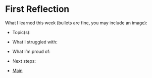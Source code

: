 # First Reflection
What I learned this week (bullets are fine, you may include an image):

- Topic(s):
- What I struggled with:
- What I’m proud of:
- Next steps:


- [Main](../index.md)

